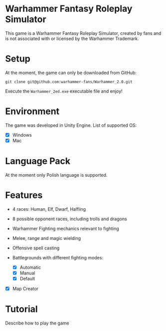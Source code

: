 # Warhammer Fantasy Roleplay Simulator

This game is a Warhammer Fantasy Roleplay Simulator, created by fans and is not associated with or licensed by the Warhammer Trademark.

# Setup

At the moment, the game can only be downloaded from GitHub:

    git clone git@github.com:warhammer-fans/Warhammer_2.0.git

Execute the `Warhammer_2ed.exe` executable file and enjoy!

# Environment

The game was developed in Unity Engine. List of supported OS:

- [x] Windows
- [x] Mac

# Language Pack

At the moment only Polish language is supported.

# Features

- 4 races: Human, Elf, Dwarf, Halfling
- 8 possible opponent races, including trolls and dragons
- Warhammer Fighting mechanics relevant to fighting
- Melee, range and magic wielding
- Offensive spell casting

- Battlegrounds with different fighting modes:
  - [x] Automatic
  - [x] Manual
  - [x] Default
- [x] Map Creator

# Tutorial

Describe how to play the game
